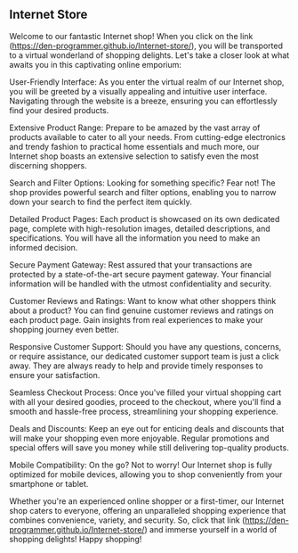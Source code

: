 ## Internet Store

Welcome to our fantastic Internet shop! When you click on the link (https://den-programmer.github.io/Internet-store/), you will be transported to a virtual wonderland of shopping delights. Let's take a closer look at what awaits you in this captivating online emporium:

User-Friendly Interface: As you enter the virtual realm of our Internet shop, you will be greeted by a visually appealing and intuitive user interface. Navigating through the website is a breeze, ensuring you can effortlessly find your desired products.

Extensive Product Range: Prepare to be amazed by the vast array of products available to cater to all your needs. From cutting-edge electronics and trendy fashion to practical home essentials and much more, our Internet shop boasts an extensive selection to satisfy even the most discerning shoppers.

Search and Filter Options: Looking for something specific? Fear not! The shop provides powerful search and filter options, enabling you to narrow down your search to find the perfect item quickly.

Detailed Product Pages: Each product is showcased on its own dedicated page, complete with high-resolution images, detailed descriptions, and specifications. You will have all the information you need to make an informed decision.

Secure Payment Gateway: Rest assured that your transactions are protected by a state-of-the-art secure payment gateway. Your financial information will be handled with the utmost confidentiality and security.

Customer Reviews and Ratings: Want to know what other shoppers think about a product? You can find genuine customer reviews and ratings on each product page. Gain insights from real experiences to make your shopping journey even better.

Responsive Customer Support: Should you have any questions, concerns, or require assistance, our dedicated customer support team is just a click away. They are always ready to help and provide timely responses to ensure your satisfaction.

Seamless Checkout Process: Once you've filled your virtual shopping cart with all your desired goodies, proceed to the checkout, where you'll find a smooth and hassle-free process, streamlining your shopping experience.

Deals and Discounts: Keep an eye out for enticing deals and discounts that will make your shopping even more enjoyable. Regular promotions and special offers will save you money while still delivering top-quality products.

Mobile Compatibility: On the go? Not to worry! Our Internet shop is fully optimized for mobile devices, allowing you to shop conveniently from your smartphone or tablet.

Whether you're an experienced online shopper or a first-timer, our Internet shop caters to everyone, offering an unparalleled shopping experience that combines convenience, variety, and security. So, click that link (https://den-programmer.github.io/Internet-store/) and immerse yourself in a world of shopping delights! Happy shopping!
